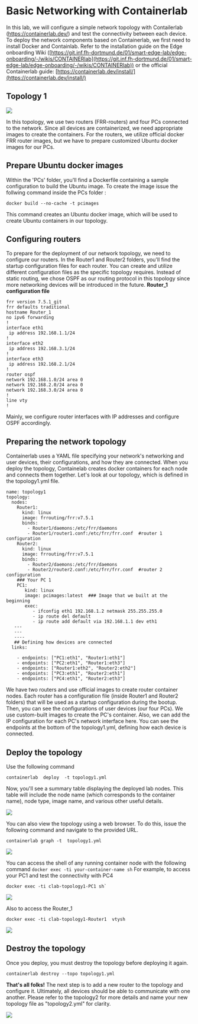 # Basic Networking with Containerlab

In this lab, we will configure a simple network topology with Contailerlab (https://containerlab.dev/) and test the connectivity between each device. To deploy the network components based on Containerlab, we first need to install Docker and Containlab. Refer to the installation guide on the Edge onboarding Wiki ([https://git.inf.fh-dortmund.de/01/smart-edge-lab/edge-onboarding/-/wikis/CONTAINERlab](https://git.inf.fh-dortmund.de/01/smart-edge-lab/edge-onboarding/-/wikis/CONTAINERlab)) or the official Containerlab guide: [https://containerlab.dev/install/](https://containerlab.dev/install/)

## Topology 1

<img  src="graphics/Topology1.PNG"  >

 In this topology, we use two routers (FRR-routers) and four PCs connected to the network. Since all devices are containerized, we need appropriate images to create the containers. For the routers, we utilize official docker FRR router images, but we have to prepare customized Ubuntu docker images for our PCs.

## Prepare Ubuntu docker images
Within the 'PCs' folder, you'll find a Dockerfile containing a sample configuration to build the Ubuntu image.
To create the image issue the follwing command inside the PCs folder :
```
docker build --no-cache -t pcimages
```
This command creates an Ubuntu docker image, which will be used to create Ubuntu containers in our topology.

## Configuring routers

To prepare for the deployment of our network topology, we need to configure our routers. In the Router1 and Router2 folders, you'll find the startup configuration files for each router. You can create and utilize different configuration files as the specific topology requires. Instead of static routing, we chose OSPF as our routing protocol in this topology since more networking devices will be introduced in the future. 
**Router_1 configuration file**
```
frr version 7.5.1_git
frr defaults traditional
hostname Router_1
no ipv6 forwarding
!
interface eth1
 ip address 192.168.1.1/24
!
interface eth2
 ip address 192.168.3.1/24
!
interface eth3
 ip address 192.168.2.1/24
!
router ospf 
network 192.168.1.0/24 area 0
network 192.168.2.0/24 area 0
network 192.168.3.0/24 area 0
!
line vty
!
```
Mainly, we configure router interfaces with IP addresses and configure OSPF accordingly.
## Preparing the network topology
Containerlab uses a YAML file specifying your network's networking and user devices, their configurations, and how they are connected. When you deploy the topology, Containelab creates docker containers for each node and connects them together. Let's look at our topology, which is defined in the  topology1.yml file.
```
name: topology1
topology:
  nodes:
    Router1:
      kind: linux
      image: frrouting/frr:v7.5.1
      binds:
        - Router1/daemons:/etc/frr/daemons
        - Router1/router1.conf:/etc/frr/frr.conf  #router 1 configuration
    Router2:
      kind: linux
      image: frrouting/frr:v7.5.1
      binds:
        - Router2/daemons:/etc/frr/daemons
        - Router2/router2.conf:/etc/frr/frr.conf  #router 2 configuration
    ### Your PC 1
    PC1:
       kind: linux
       image: pcimages:latest  ### Image that we built at the beginning
       exec: 
          - ifconfig eth1 192.168.1.2 netmask 255.255.255.0
          - ip route del default
          - ip route add default via 192.168.1.1 dev eth1
   ---
   ---
   ----
   ## Defining how devices are connected 
  links:
   
    - endpoints: ["PC1:eth1", "Router1:eth1"]   
    - endpoints: ["PC2:eth1", "Router1:eth3"] 
    - endpoints: ["Router1:eth2", "Router2:eth2"]  
    - endpoints: ["PC3:eth1", "Router2:eth1"]  
    - endpoints: ["PC4:eth1", "Router2:eth3"] 
```
We have two routers and use official images to create router container nodes. Each router has a configuration file (inside Router1 and Router2 folders) that will be used as a startup configuration during the bootup. Then, you can see the configurations of user devices (our four PCs). We use custom-built images to create the PC's container. Also, we can add the IP configuration for each PC's network interface here. You can see the endpoints at the bottom of the topology1.yml, defining how each device is connected. 
## Deploy the topology
Use the following command
```
containerlab  deploy  -t topology1.yml
```
Now, you'll see a summary table displaying the deployed lab nodes. This table will include the node name (which corresponds to the container name), node type, image name, and various other useful details.

<img  src="graphics/table.PNG"  >

You can also view the topology using a web browser. To do this, issue the following command and navigate to the provided URL.
```
containerlab graph -t  topology1.yml
```
<img  src="graphics/view.PNG" >

You can access the shell of any running container node with the following command
`docker exec -ti your-container-name sh`
For example, to access your PC1 and test the connectivity with PC4
```
docker exec -ti clab-topology1-PC1 sh`
```
<img  src="graphics/ping.PNG"  >

Also to access the Router_1
```
docker exec -ti clab-topology1-Router1  vtysh
```
<img  src="graphics/router.PNG" >

## Destroy the topology

Once you deploy, you must destroy the topology before deploying it again.
```
containerlab destroy --topo topology1.yml
```
**That's all folks!**
The next step is to add a new router to the topology and configure it. Ultimately, all devices should be able to communicate with one another. Please refer to the topology2 for more details and name your new topology file as "topology2.yml" for clarity.

<img  src="graphics/Topology2.PNG"  >



